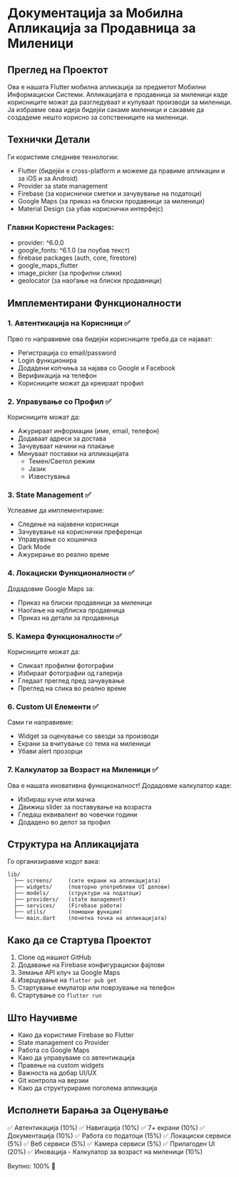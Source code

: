# Документација за Мобилна Апликација за Продавница за Миленици

## Преглед на Проектот
Ова е нашата Flutter мобилна апликација за предметот Мобилни Информациски Системи. Апликацијата е продавница за миленици каде корисниците можат да разгледуваат и купуваат производи за миленици. Ја избравме оваа идеја бидејќи сакаме миленици и сакавме да создадеме нешто корисно за сопствениците на миленици.

## Технички Детали
Ги користиме следниве технологии:
- Flutter (бидејќи е cross-platform и можеме да правиме апликации и за iOS и за Android)
- Provider за state management 
- Firebase (за кориснички сметки и зачувување на податоци)
- Google Maps (за приказ на блиски продавници за миленици)
- Material Design (за убав кориснички интерфејс)

### Главни Користени Packages:
- provider: ^6.0.0
- google_fonts: ^6.1.0 (за поубав текст)
- firebase packages (auth, core, firestore)
- google_maps_flutter
- image_picker (за профилни слики)
- geolocator (за наоѓање на блиски продавници)

## Имплементирани Функционалности

### 1. Автентикација на Корисници ✅
Прво го направивме ова бидејќи корисниците треба да се најават:
- Регистрација со email/password
- Login функционира
- Додадени копчиња за најава со Google и Facebook
- Верификација на телефон
- Корисниците можат да креираат профил

### 2. Управување со Профил ✅
Корисниците можат да:
- Ажурираат информации (име, email, телефон)
- Додаваат адреси за достава
- Зачувуваат начини на плаќање
- Менуваат поставки на апликацијата
  - Темен/Светол режим
  - Јазик
  - Известувања

### 3. State Management ✅
 Успеавме да имплементираме:
- Следење на најавени корисници
- Зачувување на кориснички преференци
- Управување со кошничка
- Dark Mode
- Ажурирање во реално време

### 4. Локациски Функционалности ✅
Додадовме Google Maps за:
- Приказ на блиски продавници за миленици
- Наоѓање на најблиска продавница
- Приказ на детали за продавница

### 5. Камера Функционалности ✅
Корисниците можат да:
- Сликаат профилни фотографии
- Избираат фотографии од галерија
- Гледаат преглед пред зачувување
- Преглед на слика во реално време

### 6. Custom UI Елементи ✅
Сами ги направивме:
- Widget за оценување со ѕвезди за производи
- Екрани за вчитување со тема на миленици
- Убави alert прозорци

### 7. Калкулатор за Возраст на Миленици ✅
Ова е нашата иновативна функционалност! Додадовме калкулатор каде:
- Избираш куче или мачка
- Движиш slider за поставување на возраста
- Гледаш еквивалент во човечки години
- Додадено во делот за профил

## Структура на Апликацијата
Го организиравме кодот вака:
```
lib/
  ├── screens/     (сите екрани на апликацијата)
  ├── widgets/     (повторно употребливи UI делови)
  ├── models/      (структури на податоци)
  ├── providers/   (state management)
  ├── services/    (Firebase работи)
  ├── utils/       (помошни функции)
  └── main.dart    (почетна точка на апликацијата)
```

## Како да се Стартува Проектот
1. Clone од нашиот GitHub
2. Додавање на Firebase конфигурациски фајлови
3. Земање API клуч за Google Maps
4. Извршување на `flutter pub get`
5. Стартување емулатор или поврзување на телефон
6. Стартување со `flutter run`

## Што Научивме
- Како да користиме Firebase во Flutter
- State management со Provider
- Работа со Google Maps
- Како да управуваме со автентикација
- Правење на custom widgets
- Важноста на добар UI/UX
- Git контрола на верзии
- Како да структурираме поголема апликација

## Исполнети Барања за Оценување
✅ Автентикација (10%)
✅ Навигација (10%)
✅ 7+ екрани (10%)
✅ Документација (10%)
✅ Работа со податоци (15%)
✅ Локациски сервиси (5%)
✅ Веб сервиси (5%)
✅ Камера сервиси (5%)
✅ Прилагоден UI (20%)
✅ Иновација - Калкулатор за возраст на миленици (10%)

Вкупно: 100% 🎉 